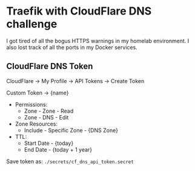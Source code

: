 # Traefik with CloudFlare DNS challenge

I got tired of all the bogus HTTPS warnings in my homelab environment.
I also lost track of all the ports in my Docker services.

## CloudFlare DNS Token

CloudFlare -> My Profile -> API Tokens -> Create Token

Custom Token -> {name}

- Permissions:
  - Zone - Zone - Read
  - Zone - DNS  - Edit
- Zone Resources:
  - Include - Specific Zone - {DNS Zone}
- TTL:
  - Start Date - {today}
  - End Date - {today + 1 year}

Save token as: `./secrets/cf_dns_api_token.secret`
